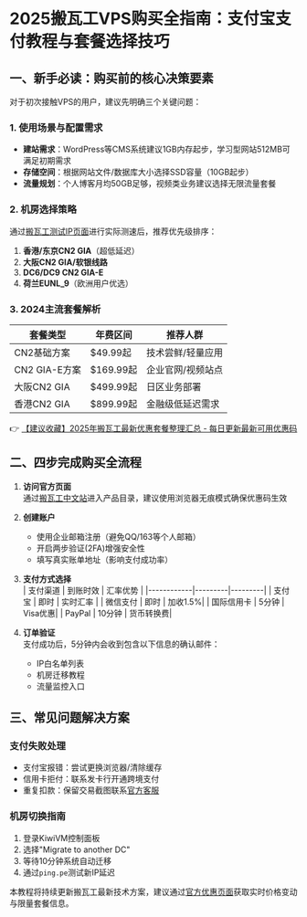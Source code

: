 # 2025搬瓦工VPS购买全指南：支付宝支付教程与套餐选择技巧

## 一、新手必读：购买前的核心决策要素
对于初次接触VPS的用户，建议先明确三个关键问题：

### 1. 使用场景与配置需求
- **建站需求**：WordPress等CMS系统建议1GB内存起步，学习型网站512MB可满足初期需求
- **存储空间**：根据网站文件/数据库大小选择SSD容量（10GB起步）
- **流量规划**：个人博客月均50GB足够，视频类业务建议选择无限流量套餐

### 2. 机房选择策略
通过[搬瓦工测试IP页面](https://bit.ly/banwagon)进行实际测速后，推荐优先级排序：
1. **香港/东京CN2 GIA**（超低延迟）
2. **大阪CN2 GIA/软银线路**
3. **DC6/DC9 CN2 GIA-E**
4. **荷兰EUNL_9**（欧洲用户优选）

### 3. 2024主流套餐解析
| 套餐类型       | 年费区间     | 推荐人群         |
|----------------|-------------|------------------|
| CN2基础方案    | $49.99起    | 技术尝鲜/轻量应用|
| CN2 GIA-E方案  | $169.99起   | 企业官网/视频站点|
| 大阪CN2 GIA    | $499.99起   | 日区业务部署     |
| 香港CN2 GIA    | $899.99起   | 金融级低延迟需求 |

👉 [【建议收藏】2025年搬瓦工最新优惠套餐整理汇总 - 每日更新最新可用优惠码](https://bit.ly/banwagon)

## 二、四步完成购买全流程
1. **访问官方页面**  
   通过[搬瓦工中文站](https://bit.ly/banwagon)进入产品目录，建议使用浏览器无痕模式确保优惠码生效

2. **创建账户**  
   - 使用企业邮箱注册（避免QQ/163等个人邮箱）
   - 开启两步验证(2FA)增强安全性
   - 填写真实账单地址（影响支付成功率）

3. **支付方式选择**  
   | 支付渠道    | 到账时效 | 汇率优势 |
   |------------|---------|---------|
   | 支付宝      | 即时    | 实时汇率 |
   | 微信支付    | 即时    | 加收1.5%|
   | 国际信用卡  | 5分钟   | Visa优惠|
   | PayPal      | 10分钟  | 货币转换费|

4. **订单验证**  
   支付成功后，5分钟内会收到包含以下信息的确认邮件：
   - IP白名单列表
   - 机房迁移教程
   - 流量监控入口

## 三、常见问题解决方案
### 支付失败处理
- 支付宝报错：尝试更换浏览器/清除缓存
- 信用卡拒付：联系发卡行开通跨境支付
- 重复扣款：保留交易截图联系[官方客服](https://bit.ly/banwagon)

### 机房切换指南
1. 登录KiwiVM控制面板
2. 选择"Migrate to another DC"
3. 等待10分钟系统自动迁移
4. 通过`ping.pe`测试新IP延迟

本教程将持续更新搬瓦工最新技术方案，建议通过[官方优惠页面](https://bit.ly/banwagon)获取实时价格变动与限量套餐信息。